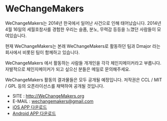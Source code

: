 # WeChangeMakers

WeChangeMakers는 2014년 한국에서 일어난 사건으로 인해 태어났습니다. 
2014년 4월 16일의 세월호참사를 경험한 우리는 슬픔, 분노, 무력감 등등을 느꼈던 사람들이 모여있습니다.

현재 WeChangeMakers는 본래 WeChangeMakers로 활동하던 팀과 Dmajor 라는 회사에서 비롯된 팀이 함께하고 있습니다.

WeChangeMakers 에서 활동하는 사람들 개개인을 각각 체인지메이커라고 부릅니다. 자발적으로 체인지메이커가 되고 싶으신 분들은 메일로 문의해주세요.

WeChangeMakers 활동의 결과물들은 모두 공개될 예정입니다. 저작권은 CCL / MIT / GPL 등의 오픈라이선스를 채택하여 공개될 것입니다.


- SITE : <http://WeChangeMakers.org>  
- E-MAIL : <wechangemakers@gmail.com>
- [iOS APP 다운로드](http://bit.ly/WeChangeMakersiOS)
- [Android APP 다운로드](http://bit.ly/WeChangeMakersAndroid)

